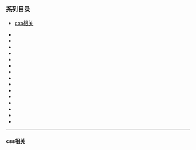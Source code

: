 ### 系列目录
* [css相关](https://github.com/tracey-long/article/blob/master/README.md#css%E7%9B%B8%E5%85%B3)

*
*
*
*
*
*
*
*
*
*
*
*
*
*
*























---
#### css相关

